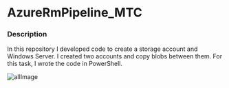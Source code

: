 #  AzureRmPipeline_MTC

### Description
In this repository I developed code to create a storage account and Windows Server.
I created two accounts and copy blobs between them.
For this task, I wrote the code in PowerShell.


![allImage](https://user-images.githubusercontent.com/58064644/131240195-a725e576-36ae-4dbb-8f04-ed1677b18eb0.png)

